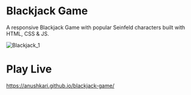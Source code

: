 # Blackjack Game

A responsive Blackjack Game with popular Seinfeld characters built with HTML, CSS & JS.

![Blackjack_1](https://github.com/AnushkaRi/blackjack-game/assets/93154379/e7082b57-d750-42f3-843e-c5ba40191d03)




# Play Live
https://anushkari.github.io/blackjack-game/
